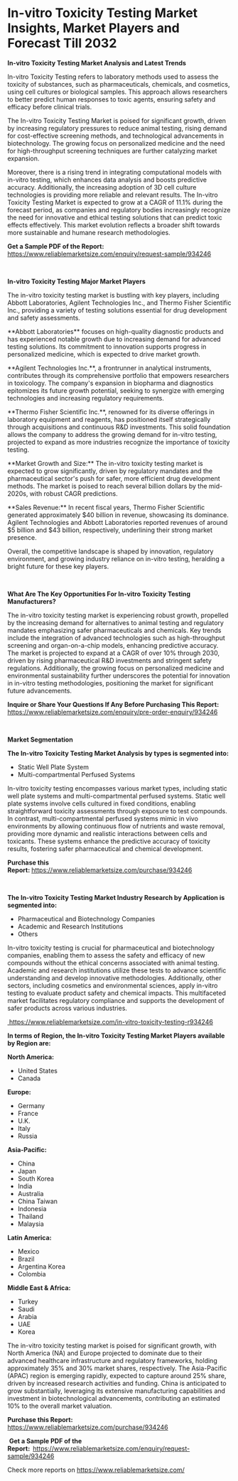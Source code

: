 <p><h1>In-vitro Toxicity Testing Market Insights, Market Players and Forecast Till 2032</h1></p><p><strong>In-vitro Toxicity Testing Market Analysis and Latest Trends</strong></p>
<p><p>In-vitro Toxicity Testing refers to laboratory methods used to assess the toxicity of substances, such as pharmaceuticals, chemicals, and cosmetics, using cell cultures or biological samples. This approach allows researchers to better predict human responses to toxic agents, ensuring safety and efficacy before clinical trials. </p><p>The In-vitro Toxicity Testing Market is poised for significant growth, driven by increasing regulatory pressures to reduce animal testing, rising demand for cost-effective screening methods, and technological advancements in biotechnology. The growing focus on personalized medicine and the need for high-throughput screening techniques are further catalyzing market expansion. </p><p>Moreover, there is a rising trend in integrating computational models with in-vitro testing, which enhances data analysis and boosts predictive accuracy. Additionally, the increasing adoption of 3D cell culture technologies is providing more reliable and relevant results. The In-vitro Toxicity Testing Market is expected to grow at a CAGR of 11.1% during the forecast period, as companies and regulatory bodies increasingly recognize the need for innovative and ethical testing solutions that can predict toxic effects effectively. This market evolution reflects a broader shift towards more sustainable and humane research methodologies.</p></p>
<p><strong>Get a Sample PDF of the Report:&nbsp;</strong> <a href="https://www.reliablemarketsize.com/enquiry/request-sample/934246?utm_campaign=2413&utm_medium=2&utm_source=Github&utm_content=ia&utm_term=09032025&utm_id=in-vitro-toxicity-testing">https://www.reliablemarketsize.com/enquiry/request-sample/934246</a></p>
<p>&nbsp;</p>
<p><strong>In-vitro Toxicity Testing Major Market Players</strong></p>
<p><p>The in-vitro toxicity testing market is bustling with key players, including Abbott Laboratories, Agilent Technologies Inc., and Thermo Fisher Scientific Inc., providing a variety of testing solutions essential for drug development and safety assessments.</p><p>**Abbott Laboratories** focuses on high-quality diagnostic products and has experienced notable growth due to increasing demand for advanced testing solutions. Its commitment to innovation supports progress in personalized medicine, which is expected to drive market growth.</p><p>**Agilent Technologies Inc.**, a frontrunner in analytical instruments, contributes through its comprehensive portfolio that empowers researchers in toxicology. The company's expansion in biopharma and diagnostics epitomizes its future growth potential, seeking to synergize with emerging technologies and increasing regulatory requirements.</p><p>**Thermo Fisher Scientific Inc.**, renowned for its diverse offerings in laboratory equipment and reagents, has positioned itself strategically through acquisitions and continuous R&D investments. This solid foundation allows the company to address the growing demand for in-vitro testing, projected to expand as more industries recognize the importance of toxicity testing.</p><p>**Market Growth and Size:** The in-vitro toxicity testing market is expected to grow significantly, driven by regulatory mandates and the pharmaceutical sector's push for safer, more efficient drug development methods. The market is poised to reach several billion dollars by the mid-2020s, with robust CAGR predictions.</p><p>**Sales Revenue:** In recent fiscal years, Thermo Fisher Scientific generated approximately $40 billion in revenue, showcasing its dominance. Agilent Technologies and Abbott Laboratories reported revenues of around $5 billion and $43 billion, respectively, underlining their strong market presence.</p><p>Overall, the competitive landscape is shaped by innovation, regulatory environment, and growing industry reliance on in-vitro testing, heralding a bright future for these key players.</p></p>
<p>&nbsp;</p>
<p><strong>What Are The Key Opportunities For In-vitro Toxicity Testing Manufacturers?</strong></p>
<p><p>The in-vitro toxicity testing market is experiencing robust growth, propelled by the increasing demand for alternatives to animal testing and regulatory mandates emphasizing safer pharmaceuticals and chemicals. Key trends include the integration of advanced technologies such as high-throughput screening and organ-on-a-chip models, enhancing predictive accuracy. The market is projected to expand at a CAGR of over 10% through 2030, driven by rising pharmaceutical R&D investments and stringent safety regulations. Additionally, the growing focus on personalized medicine and environmental sustainability further underscores the potential for innovation in in-vitro testing methodologies, positioning the market for significant future advancements.</p></p>
<p><strong>Inquire or Share Your Questions If Any Before Purchasing This Report:</strong> <a href="https://www.reliablemarketsize.com/enquiry/pre-order-enquiry/934246?utm_campaign=2413&utm_medium=2&utm_source=Github&utm_content=ia&utm_term=09032025&utm_id=in-vitro-toxicity-testing">https://www.reliablemarketsize.com/enquiry/pre-order-enquiry/934246</a></p>
<p>&nbsp;</p>
<p><strong>Market Segmentation</strong></p>
<p><strong>The In-vitro Toxicity Testing Market Analysis by types is segmented into:</strong></p>
<p><ul><li>Static Well Plate System</li><li>Multi-compartmental Perfused Systems</li></ul></p>
<p><p>In-vitro toxicity testing encompasses various market types, including static well plate systems and multi-compartmental perfused systems. Static well plate systems involve cells cultured in fixed conditions, enabling straightforward toxicity assessments through exposure to test compounds. In contrast, multi-compartmental perfused systems mimic in vivo environments by allowing continuous flow of nutrients and waste removal, providing more dynamic and realistic interactions between cells and toxicants. These systems enhance the predictive accuracy of toxicity results, fostering safer pharmaceutical and chemical development.</p></p>
<p><strong>Purchase this Report:&nbsp;</strong><a href="https://www.reliablemarketsize.com/purchase/934246?utm_campaign=2413&utm_medium=2&utm_source=Github&utm_content=ia&utm_term=09032025&utm_id=in-vitro-toxicity-testing">https://www.reliablemarketsize.com/purchase/934246</a></p>
<p>&nbsp;</p>
<p><strong>The In-vitro Toxicity Testing Market Industry Research by Application is segmented into:</strong></p>
<p><ul><li>Pharmaceutical and Biotechnology Companies</li><li>Academic and Research Institutions</li><li>Others</li></ul></p>
<p><p>In-vitro toxicity testing is crucial for pharmaceutical and biotechnology companies, enabling them to assess the safety and efficacy of new compounds without the ethical concerns associated with animal testing. Academic and research institutions utilize these tests to advance scientific understanding and develop innovative methodologies. Additionally, other sectors, including cosmetics and environmental sciences, apply in-vitro testing to evaluate product safety and chemical impacts. This multifaceted market facilitates regulatory compliance and supports the development of safer products across various industries.</p></p>
<p><a href="https://www.reliablemarketsize.com/in-vitro-toxicity-testing-r934246?utm_campaign=2413&utm_medium=2&utm_source=Github&utm_content=ia&utm_term=09032025&utm_id=in-vitro-toxicity-testing">&nbsp;https://www.reliablemarketsize.com/in-vitro-toxicity-testing-r934246</a></p>
<p><strong>In terms of Region, the In-vitro Toxicity Testing Market Players available by Region are:</strong></p>
<p>
    <p> <strong> North America: </strong>
        <ul>
            <li>United States</li>
            <li>Canada</li>
        </ul>
        </p> 
    <p> <strong> Europe: </strong>
        <ul>
            <li>Germany</li>
            <li>France</li>
            <li>U.K.</li>
            <li>Italy</li>
            <li>Russia</li>
        </ul>
        </p> 
    <p> <strong> Asia-Pacific: </strong>
        <ul>
            <li>China</li>
            <li>Japan</li>
            <li>South Korea</li>
            <li>India</li>
            <li>Australia</li>
            <li>China Taiwan</li>
            <li>Indonesia</li>
            <li>Thailand</li>
            <li>Malaysia</li>
        </ul>
        </p> 
    <p> <strong> Latin America: </strong>
        <ul>
            <li>Mexico</li>
            <li>Brazil</li>
            <li>Argentina Korea</li>
            <li>Colombia</li>
        </ul>
        </p> 
    <p> <strong> Middle East & Africa: </strong>
        <ul>
            <li>Turkey</li>
            <li>Saudi</li>
            <li>Arabia</li>
            <li>UAE</li>
            <li>Korea</li>
        </ul>
    </p>
    </p>
<p><p>The in-vitro toxicity testing market is poised for significant growth, with North America (NA) and Europe projected to dominate due to their advanced healthcare infrastructure and regulatory frameworks, holding approximately 35% and 30% market shares, respectively. The Asia-Pacific (APAC) region is emerging rapidly, expected to capture around 25% share, driven by increased research activities and funding. China is anticipated to grow substantially, leveraging its extensive manufacturing capabilities and investment in biotechnological advancements, contributing an estimated 10% to the overall market valuation.</p></p>
<p><strong>Purchase this Report: </strong><a href="https://www.reliablemarketsize.com/purchase/934246?utm_campaign=2413&utm_medium=2&utm_source=Github&utm_content=ia&utm_term=09032025&utm_id=in-vitro-toxicity-testing">https://www.reliablemarketsize.com/purchase/934246</a></p>
<p>&nbsp;<strong>Get a Sample PDF of the Report:&nbsp;&nbsp;</strong><a href="https://www.reliablemarketsize.com/enquiry/request-sample/934246?utm_campaign=2413&utm_medium=2&utm_source=Github&utm_content=ia&utm_term=09032025&utm_id=in-vitro-toxicity-testing">https://www.reliablemarketsize.com/enquiry/request-sample/934246</a></p>
<p><strong></strong></p>
<p>Check more reports on <a href="https://www.reliablemarketsize.com/?utm_campaign=2413&utm_medium=2&utm_source=Github&utm_content=ia&utm_term=09032025&utm_id=in-vitro-toxicity-testing">https://www.reliablemarketsize.com/</a></p>